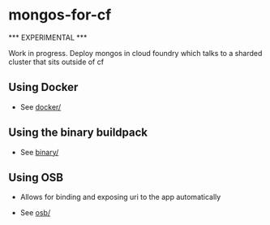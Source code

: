 # mongos-for-cf

*** EXPERIMENTAL ***

Work in progress. Deploy mongos in cloud foundry which talks to a sharded cluster that sits outside of cf

## Using Docker

- See [docker/](docker/)

## Using the binary buildpack

- See [binary/](binary/)

## Using OSB

- Allows for binding and exposing uri to the app automatically


- See [osb/](osb/)
